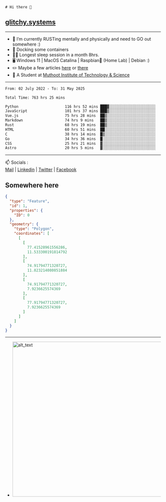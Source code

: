 ```
# Hi there 👋
```
## [glitchy.systems](https://glitchy.systems)
---

- 🌱 I’m currently RUSTing mentally and physically and need to GO out somewhere :)
- 🐋 Docking some containers
- 😶‍🌫️ Longest sleep session in a month 8hrs.
- 🖥️ Windows 11 | MacOS Catalina | Raspbian🥧 (Home Lab) | Debian :)
- ✏️ Maybe a few articles [here](https://medium.com/@advaithnarayanan8) or [there](https://medium.com/@advaithnarayanan8)
- 📑 A Student at [Muthoot Institute of Technology & Science](https://mgmits.ac.in/)



---

<!--START_SECTION:waka-->

```txt
From: 02 July 2022 - To: 31 May 2025

Total Time: 763 hrs 25 mins

Python                     116 hrs 52 mins ███▓░░░░░░░░░░░░░░░░░░░░░   15.31 %
JavaScript                 101 hrs 37 mins ███▒░░░░░░░░░░░░░░░░░░░░░   13.31 %
Vue.js                     75 hrs 28 mins  ██▒░░░░░░░░░░░░░░░░░░░░░░   09.89 %
Markdown                   74 hrs 9 mins   ██▒░░░░░░░░░░░░░░░░░░░░░░   09.71 %
Rust                       68 hrs 19 mins  ██▒░░░░░░░░░░░░░░░░░░░░░░   08.95 %
HTML                       60 hrs 51 mins  ██░░░░░░░░░░░░░░░░░░░░░░░   07.97 %
C                          38 hrs 14 mins  █▒░░░░░░░░░░░░░░░░░░░░░░░   05.01 %
Go                         34 hrs 36 mins  █░░░░░░░░░░░░░░░░░░░░░░░░   04.53 %
CSS                        25 hrs 21 mins  ▓░░░░░░░░░░░░░░░░░░░░░░░░   03.32 %
Astro                      20 hrs 5 mins   ▓░░░░░░░░░░░░░░░░░░░░░░░░   02.63 %
```

<!--END_SECTION:waka-->

---

📫 Socials :<br>
[Mail](mailto:advaith@glitchy.systems) | [Linkedin](https://www.linkedin.com/in/advaith-narayanan-a72152214/) | [Twitter](https://twitter.com/advaithnarayan) | [Facebook](https://screenmessage.com/qinq)

## Somewhere here

```geojson
{
  "type": "Feature",
  "id": 1,
  "properties": {
    "ID": 0
  },
  "geometry": {
    "type": "Polygon",
    "coordinates": [
      [
        [
          77.41528961556286,
          11.533300191814792
        ],
        [
          74.91794771320727,
          11.823214080851884
        ],
        [
          74.91794771320727,
          7.9236625574369
        ],
        [
          77.91794771320727,
          7.9236625574369
        ]
      ]
    ]
  }
}
```


--- 
- [<img alt="alt_text" width="500px" src="https://valid.x86.fr/cache/banner/xv24bv-6.png" />](https://valid.x86.fr/xv24bv)


